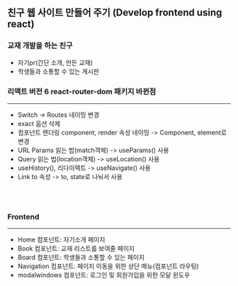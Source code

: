 ## 친구 웹 사이트 만들어 주기 (Develop frontend using react)

### 교재 개발을 하는 친구

- 자기pr(간단 소개, 만든 교재)
- 학생들과 소통할 수 있는 게시판

### 리액트 버전 6 react-router-dom 패키지 바뀐점
---
- Switch -> Routes 네이밍 변경
- exact 옵션 삭제
- 컴포넌트 렌더링 component, render 속성 네이밍 -> Component, element로 변경
- URL Params 읽는 법(match객체) -> useParams() 사용
- Query 읽는 법(location객체) -> useLocation() 사용
- useHistory(), 리다이렉트 -> useNavigate() 사용
- Link to 속성 -> to, state로 나눠서 사용

<br>
<br>

### Frontend
---
- Home 컴포넌트: 자기소개 페이지
- Book 컴포넌트: 교재 리스트를 보여줄 페이지
- Board 컴포넌트: 학생들과 소통할 수 있는 페이지
- Navigation 컴포넌트: 페이지 이동을 위한 상단 메뉴(컴포넌트 라우팅)
- modalwindows 컴포넌트: 로그인 및 회원가입을 위한 모달 윈도우
